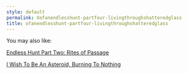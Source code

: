 ```yaml
---
style: default
permalink: Xofanendlesshunt-partfour-livingthroughshatteredglass
title: ofanendlesshunt-partfour-livingthroughshatteredglass
---
```

You may also like:

[Endless Hunt Part Two: Rites of Passage](http://scp-wiki.net/ofanendlesshunt-parttwo-rites-of-passage)

[I Wish To Be An Asteroid, Burning To Nothing](http://scp-wiki.net/i-wish-to-be-an-asteroid-burning-to-nothing)
